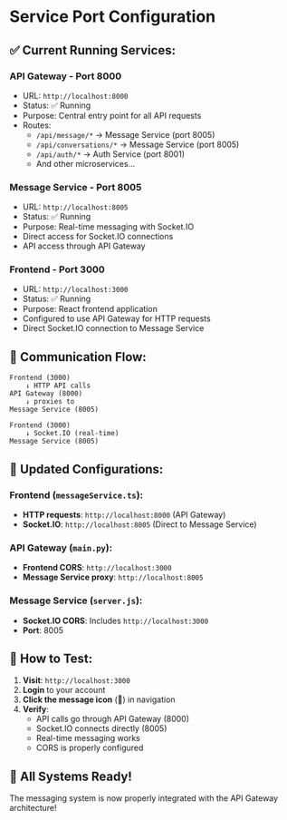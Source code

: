 # Service Port Configuration

## ✅ Current Running Services:

### **API Gateway - Port 8000**
- URL: `http://localhost:8000`
- Status: ✅ Running
- Purpose: Central entry point for all API requests
- Routes:
  - `/api/message/*` → Message Service (port 8005)
  - `/api/conversations/*` → Message Service (port 8005)
  - `/api/auth/*` → Auth Service (port 8001)
  - And other microservices...

### **Message Service - Port 8005**
- URL: `http://localhost:8005` 
- Status: ✅ Running
- Purpose: Real-time messaging with Socket.IO
- Direct access for Socket.IO connections
- API access through API Gateway

### **Frontend - Port 3000**
- URL: `http://localhost:3000`
- Status: ✅ Running  
- Purpose: React frontend application
- Configured to use API Gateway for HTTP requests
- Direct Socket.IO connection to Message Service

## 🔄 Communication Flow:

```
Frontend (3000) 
    ↓ HTTP API calls
API Gateway (8000)
    ↓ proxies to  
Message Service (8005)

Frontend (3000)
    ↓ Socket.IO (real-time)
Message Service (8005)
```

## 📡 Updated Configurations:

### Frontend (`messageService.ts`):
- **HTTP requests**: `http://localhost:8000` (API Gateway)
- **Socket.IO**: `http://localhost:8005` (Direct to Message Service)

### API Gateway (`main.py`):
- **Frontend CORS**: `http://localhost:3000`
- **Message Service proxy**: `http://localhost:8005`

### Message Service (`server.js`):
- **Socket.IO CORS**: Includes `http://localhost:3000`
- **Port**: 8005

## 🧪 How to Test:

1. **Visit**: `http://localhost:3000`
2. **Login** to your account
3. **Click the message icon** (💬) in navigation
4. **Verify**:
   - API calls go through API Gateway (8000)
   - Socket.IO connects directly (8005)
   - Real-time messaging works
   - CORS is properly configured

## 🚀 All Systems Ready!

The messaging system is now properly integrated with the API Gateway architecture!
